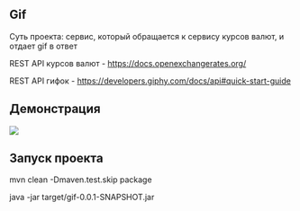 ## Gif
Суть проекта: сервис, который обращается к сервису курсов валют, и отдает gif в ответ

REST API курсов валют - https://docs.openexchangerates.org/

REST API гифок - https://developers.giphy.com/docs/api#quick-start-guide

## Демонстрация
![](src/main/resources/ScreenShot.PNG)

## Запуск проекта
mvn clean -Dmaven.test.skip package

java -jar target/gif-0.0.1-SNAPSHOT.jar
